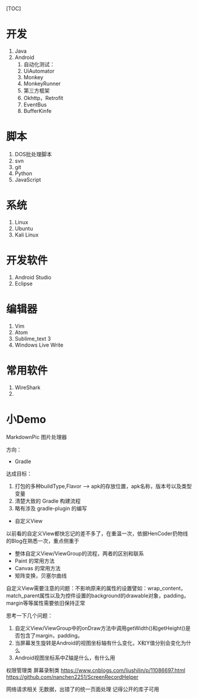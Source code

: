 [TOC]

# 开发
1. Java
2. Android
	1. 自动化测试：
      1. UiAutomator		
      2. Monkey		
      3. MonkeyRunner
    2.  第三方框架
     1. Okhttp，Retrofit
     2. EventBus
     3. BufferKinfe



# 脚本
1. DOS批处理脚本
2. svn
3. git
4. Python
5. JavaScript

# 系统
1. Linux
  1. Ubuntu
  2. Kali Linux

# 开发软件
1. Android Studio		
2. Eclipse		

# 编辑器
1. Vim		
2. Atom
3. Sublime_text 3
4. Windows Live Write

# 常用软件
1. WireShark
2.

# 小Demo
MarkdownPic 图片处理器


方向：


* Gradle  

达成目标：  
1. 打包的多种buildType,Flavor --> apk的存放位置，apk名称，版本号以及类型变量  
2. 清楚大致的 Gradle 构建流程
3. 略有涉及 gradle-plugin 的编写

* 自定义View  

以前看的自定义View都快忘记的差不多了，在重温一次，依据HenCoder扔物线的Blog在熟悉一次，重点侧重于

* 整体自定义View/ViewGroup的流程，两者的区别和联系
* Paint 的常用方法
* Canvas 的常用方法
* 矩阵变换，贝塞尔曲线

自定义View需要注意的问题：不影响原来的属性的设置譬如：wrap_content，match_parent属性以及为控件设置的background的drawable对象，padding，margin等等属性需要依旧保持正常

思考一下几个问题：
1. 自定义View/ViewGroup中的onDraw方法中调用getWidth()和getHeight()是否包含了margin，padding。  
2. 当屏幕发生旋转是Android的视图坐标轴有什么变化，X和Y值分别会变化为什么
3. Android视图坐标系中Z轴是什么，有什么用


权限管理类
屏幕录制类 https://www.cnblogs.com/liushilin/p/11086697.html  
https://github.com/nanchen2251/ScreenRecordHelper

网络请求相关 无数据，出错了的统一页面处理 记得公开的库子可用